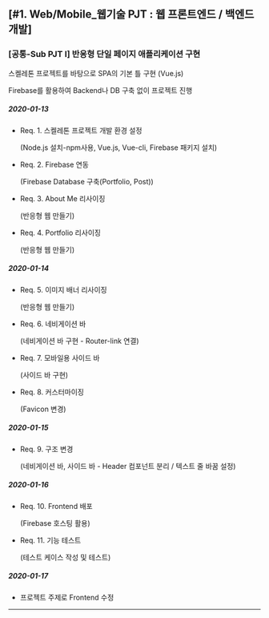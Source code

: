 ## [#1. Web/Mobile_웹기술 PJT : 웹 프론트엔드 / 백엔드 개발]

### [공통-Sub PJT I] 반응형 단일 페이지 애플리케이션 구현

스켈레톤 프로젝트를 바탕으로 SPA의 기본 틀 구현 (Vue.js)

Firebase를 활용하여 Backend나 DB 구축 없이 프로젝트 진행



##### 2020-01-13

- Req. 1. 스켈레톤 프로젝트 개발 환경 설정

  (Node.js 설치-npm사용, Vue.js, Vue-cli, Firebase 패키지 설치)

- Req. 2. Firebase 연동

  (Firebase Database 구축(Portfolio, Post))

- Req. 3. About Me 리사이징

  (반응형 웹 만들기)

- Req. 4. Portfolio 리사이징

  (반응형 웹 만들기)



##### 2020-01-14

- Req. 5. 이미지 배너 리사이징

  (반응형 웹 만들기)

- Req. 6. 네비게이션 바

  (네비게이션 바 구현 - Router-link 연결)

- Req. 7. 모바일용 사이드 바

  (사이드 바 구현)

- Req. 8. 커스터마이징

  (Favicon 변경)



##### 2020-01-15

- Req. 9. 구조 변경

  (네비게이션 바, 사이드 바 - Header 컴포넌트 분리 / 텍스트 줄 바꿈 설정)



##### 2020-01-16

- Req. 10. Frontend 배포

  (Firebase 호스팅 활용)

- Req. 11. 기능 테스트

  (테스트 케이스 작성 및 테스트)



##### 2020-01-17

- 프로젝트 주제로 Frontend 수정

------









